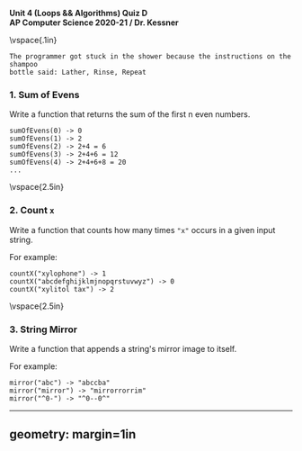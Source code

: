 __Unit 4 (Loops && Algorithms) Quiz D__  
__AP Computer Science 2020-21 / Dr. Kessner__  

\vspace{.1in}

```
The programmer got stuck in the shower because the instructions on the shampoo
bottle said: Lather, Rinse, Repeat
```

### 1.  Sum of Evens

Write a function that returns the sum of the first n even numbers.

```
sumOfEvens(0) -> 0
sumOfEvens(1) -> 2
sumOfEvens(2) -> 2+4 = 6
sumOfEvens(3) -> 2+4+6 = 12
sumOfEvens(4) -> 2+4+6+8 = 20
...
```

\vspace{2.5in}


### 2. Count `x`

Write a function that counts how many times `"x"` occurs in a given 
input string.

For example:
```
countX("xylophone") -> 1
countX("abcdefghijklmjnopqrstuvwyz") -> 0
countX("xylitol tax") -> 2
```


\vspace{2.5in}


### 3. String Mirror

Write a function that appends a string's mirror image to itself.

For example:
```
mirror("abc") -> "abccba"
mirror("mirror") -> "mirrorrorrim"
mirror("^0-") -> "^0--0^"
```


---
geometry: margin=1in
---


